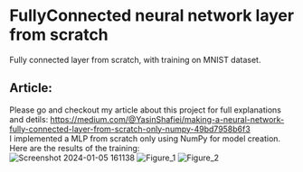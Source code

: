 # FullyConnected neural network layer from scratch
Fully connected layer from scratch, with training on MNIST dataset. <br>
## Article:
Please go and checkout my article about this project for full explanations and detils:
https://medium.com/@YasinShafiei/making-a-neural-network-fully-connected-layer-from-scratch-only-numpy-49bd7958b6f3
<br>
I implemented a MLP from scratch only using NumPy for model creation. Here are the results of the training:<br>
![Screenshot 2024-01-05 161138](https://github.com/YasinShafiei/FullyConnected-from-scratch/assets/91404054/b35b54a0-9bbf-42d2-9e27-47b546a8dac5)
![Figure_1](https://github.com/YasinShafiei/FullyConnected-from-scratch/assets/91404054/bed1e2bc-854a-4696-b9e0-985829833872)
![Figure_2](https://github.com/YasinShafiei/FullyConnected-from-scratch/assets/91404054/c30e52d1-484c-4a86-9f43-e40f9a874049)


